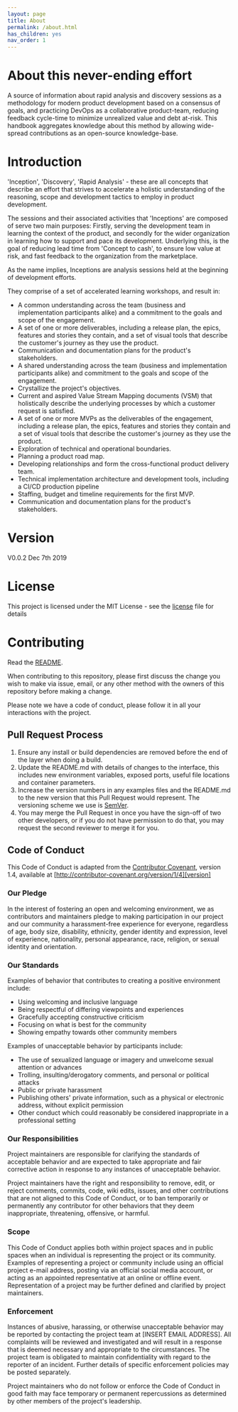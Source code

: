 ```yaml
---
layout: page
title: About
permalink: /about.html
has_children: yes
nav_order: 1
---
```


# About this never-ending effort

A source of information about rapid analysis and discovery sessions as a methodology for modern product development based on a consensus of goals, and practicing DevOps as a collaborative product-team, reducing feedback cycle-time to minimize unrealized value and debt at-risk.
This handbook aggregates knowledge about this method by allowing wide-spread contributions as an open-source knowledge-base.

# Introduction

'Inception', 'Discovery', 'Rapid Analysis' - these are all concepts that describe an effort that strives to accelerate a holistic understanding of the reasoning, scope and development tactics to employ in product development.

The sessions and their associated activities that 'Inceptions' are composed of serve two main purposes: Firstly, serving the development team in learning the context of the product, and secondly for the wider organization in learning how to support and pace its development.
Underlying this, is the goal of reducing lead time from 'Concept to cash', to ensure low value at risk, and fast feedback to the organization from the marketplace.

As the name implies, Inceptions are analysis sessions held at the beginning of development efforts.

They comprise of a set of accelerated learning workshops, and result in:
- A common understanding across the team (business and implementation participants alike) and a commitment to the goals and scope of the engagement.
- A set of one or more deliverables, including a release plan, the epics, features and stories they contain, and a set of visual tools that describe the customer's journey as they use the product.
- Communication and documentation plans for the product's stakeholders.
- A shared understanding across the team (business and implementation participants alike) and commitment to the goals and scope of the engagement.
- Crystallize the project's objectives.
- Current and aspired Value Stream Mapping documents (VSM) that holistically describe the underlying processes by which a customer request is satisfied.
- A set of one or more MVPs as the deliverables of the engagement, including a release plan, the epics, features and stories they contain and a set of visual tools that describe the customer's journey as they use the product.
- Exploration of technical and operational boundaries.
- Planning a product road map.
- Developing relationships and form the cross-functional product delivery team.
- Technical implementation architecture and development tools, including a CI/CD production pipeline
- Staffing, budget and timeline requirements for the first MVP.
- Communication and documentation plans for the product's stakeholders.

# Version

V0.0.2 Dec 7th 2019

# License

This project is licensed under the MIT License - see the [license](https://opensource.org/licenses/MIT) file for details

# Contributing

Read the [README](https://github.com/ihassin/inception/blob/master/Readme.md).

When contributing to this repository, please first discuss the change you wish to make via issue,
email, or any other method with the owners of this repository before making a change. 

Please note we have a code of conduct, please follow it in all your interactions with the project.

## Pull Request Process

1. Ensure any install or build dependencies are removed before the end of the layer when doing a 
   build.
2. Update the README.md with details of changes to the interface, this includes new environment 
   variables, exposed ports, useful file locations and container parameters.
3. Increase the version numbers in any examples files and the README.md to the new version that this
   Pull Request would represent. The versioning scheme we use is [SemVer](http://semver.org/).
4. You may merge the Pull Request in once you have the sign-off of two other developers, or if you 
   do not have permission to do that, you may request the second reviewer to merge it for you.

## Code of Conduct

This Code of Conduct is adapted from the [Contributor Covenant][homepage], version 1.4,
available at [http://contributor-covenant.org/version/1/4][version]

[homepage]: http://contributor-covenant.org
[version]: http://contributor-covenant.org/version/1/4/

### Our Pledge

In the interest of fostering an open and welcoming environment, we as
contributors and maintainers pledge to making participation in our project and
our community a harassment-free experience for everyone, regardless of age, body
size, disability, ethnicity, gender identity and expression, level of experience,
nationality, personal appearance, race, religion, or sexual identity and
orientation.

### Our Standards

Examples of behavior that contributes to creating a positive environment
include:

* Using welcoming and inclusive language
* Being respectful of differing viewpoints and experiences
* Gracefully accepting constructive criticism
* Focusing on what is best for the community
* Showing empathy towards other community members

Examples of unacceptable behavior by participants include:

* The use of sexualized language or imagery and unwelcome sexual attention or
advances
* Trolling, insulting/derogatory comments, and personal or political attacks
* Public or private harassment
* Publishing others' private information, such as a physical or electronic
  address, without explicit permission
* Other conduct which could reasonably be considered inappropriate in a
  professional setting

### Our Responsibilities

Project maintainers are responsible for clarifying the standards of acceptable
behavior and are expected to take appropriate and fair corrective action in
response to any instances of unacceptable behavior.

Project maintainers have the right and responsibility to remove, edit, or
reject comments, commits, code, wiki edits, issues, and other contributions
that are not aligned to this Code of Conduct, or to ban temporarily or
permanently any contributor for other behaviors that they deem inappropriate,
threatening, offensive, or harmful.

### Scope

This Code of Conduct applies both within project spaces and in public spaces
when an individual is representing the project or its community. Examples of
representing a project or community include using an official project e-mail
address, posting via an official social media account, or acting as an appointed
representative at an online or offline event. Representation of a project may be
further defined and clarified by project maintainers.

### Enforcement

Instances of abusive, harassing, or otherwise unacceptable behavior may be
reported by contacting the project team at [INSERT EMAIL ADDRESS]. All
complaints will be reviewed and investigated and will result in a response that
is deemed necessary and appropriate to the circumstances. The project team is
obligated to maintain confidentiality with regard to the reporter of an incident.
Further details of specific enforcement policies may be posted separately.

Project maintainers who do not follow or enforce the Code of Conduct in good
faith may face temporary or permanent repercussions as determined by other
members of the project's leadership.
